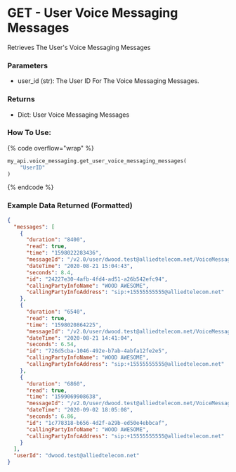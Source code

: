 # GET - User Voice Messaging Messages

Retrieves The User's Voice Messaging Messages

### Parameters&#x20;

* user\_id (str): The User ID For The Voice Messaging Messages.&#x20;

### Returns

* Dict: User Voice Messaging Messages

### How To Use:

{% code overflow="wrap" %}
```python
my_api.voice_messaging.get_user_voice_messaging_messages(
    "UserID"
)
```
{% endcode %}

### Example Data Returned (Formatted)

```json
{
  "messages": [
    {
      "duration": "8400",
      "read": true,
      "time": "1598022283436",
      "messageId": "/v2.0/user/dwood.test@alliedtelecom.net/VoiceMessagingMessages/24227e30-4afb-4fd4-ad51-a26b542efc94",
      "dateTime": "2020-08-21 15:04:43",
      "seconds": 8.4,
      "id": "24227e30-4afb-4fd4-ad51-a26b542efc94",
      "callingPartyInfoName": "WOOD AWESOME",
      "callingPartyInfoAddress": "sip:+15555555555@alliedtelecom.net"
    },
    {
      "duration": "6540",
      "read": true,
      "time": "1598020864225",
      "messageId": "/v2.0/user/dwood.test@alliedtelecom.net/VoiceMessagingMessages/726d5cba-1046-492e-b7ab-4abfa12fe2e5",
      "dateTime": "2020-08-21 14:41:04",
      "seconds": 6.54,
      "id": "726d5cba-1046-492e-b7ab-4abfa12fe2e5",
      "callingPartyInfoName": "WOOD AWESOME",
      "callingPartyInfoAddress": "sip:+15555555555@alliedtelecom.net"
    },
    {
      "duration": "6860",
      "read": true,
      "time": "1599069908638",
      "messageId": "/v2.0/user/dwood.test@alliedtelecom.net/VoiceMessagingMessages/1c778318-b656-4d2f-a29b-ed50e4ebbcaf",
      "dateTime": "2020-09-02 18:05:08",
      "seconds": 6.86,
      "id": "1c778318-b656-4d2f-a29b-ed50e4ebbcaf",
      "callingPartyInfoName": "WOOD AWESOME",
      "callingPartyInfoAddress": "sip:+15555555555@alliedtelecom.net"
    }
  ],
  "userId": "dwood.test@alliedtelecom.net"
}
```
